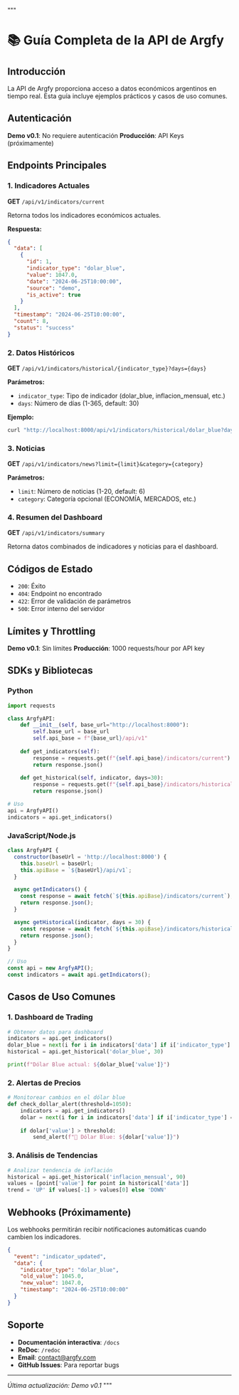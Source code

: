 """
# 📚 Guía Completa de la API de Argfy

## Introducción

La API de Argfy proporciona acceso a datos económicos argentinos en tiempo real. 
Esta guía incluye ejemplos prácticos y casos de uso comunes.

## Autenticación

**Demo v0.1**: No requiere autenticación
**Producción**: API Keys (próximamente)

## Endpoints Principales

### 1. Indicadores Actuales

**GET** `/api/v1/indicators/current`

Retorna todos los indicadores económicos actuales.

**Respuesta:**
```json
{
  "data": [
    {
      "id": 1,
      "indicator_type": "dolar_blue",
      "value": 1047.0,
      "date": "2024-06-25T10:00:00",
      "source": "demo",
      "is_active": true
    }
  ],
  "timestamp": "2024-06-25T10:00:00",
  "count": 8,
  "status": "success"
}
```

### 2. Datos Históricos

**GET** `/api/v1/indicators/historical/{indicator_type}?days={days}`

**Parámetros:**
- `indicator_type`: Tipo de indicador (dolar_blue, inflacion_mensual, etc.)
- `days`: Número de días (1-365, default: 30)

**Ejemplo:**
```bash
curl "http://localhost:8000/api/v1/indicators/historical/dolar_blue?days=7"
```

### 3. Noticias

**GET** `/api/v1/indicators/news?limit={limit}&category={category}`

**Parámetros:**
- `limit`: Número de noticias (1-20, default: 6)
- `category`: Categoría opcional (ECONOMÍA, MERCADOS, etc.)

### 4. Resumen del Dashboard

**GET** `/api/v1/indicators/summary`

Retorna datos combinados de indicadores y noticias para el dashboard.

## Códigos de Estado

- `200`: Éxito
- `404`: Endpoint no encontrado
- `422`: Error de validación de parámetros
- `500`: Error interno del servidor

## Límites y Throttling

**Demo v0.1**: Sin límites
**Producción**: 1000 requests/hour por API key

## SDKs y Bibliotecas

### Python
```python
import requests

class ArgfyAPI:
    def __init__(self, base_url="http://localhost:8000"):
        self.base_url = base_url
        self.api_base = f"{base_url}/api/v1"
    
    def get_indicators(self):
        response = requests.get(f"{self.api_base}/indicators/current")
        return response.json()
    
    def get_historical(self, indicator, days=30):
        response = requests.get(f"{self.api_base}/indicators/historical/{indicator}?days={days}")
        return response.json()

# Uso
api = ArgfyAPI()
indicators = api.get_indicators()
```

### JavaScript/Node.js
```javascript
class ArgfyAPI {
  constructor(baseUrl = 'http://localhost:8000') {
    this.baseUrl = baseUrl;
    this.apiBase = `${baseUrl}/api/v1`;
  }

  async getIndicators() {
    const response = await fetch(`${this.apiBase}/indicators/current`);
    return response.json();
  }

  async getHistorical(indicator, days = 30) {
    const response = await fetch(`${this.apiBase}/indicators/historical/${indicator}?days=${days}`);
    return response.json();
  }
}

// Uso
const api = new ArgfyAPI();
const indicators = await api.getIndicators();
```

## Casos de Uso Comunes

### 1. Dashboard de Trading
```python
# Obtener datos para dashboard
indicators = api.get_indicators()
dolar_blue = next(i for i in indicators['data'] if i['indicator_type'] == 'dolar_blue')
historical = api.get_historical('dolar_blue', 30)

print(f"Dólar Blue actual: ${dolar_blue['value']}")
```

### 2. Alertas de Precios
```python
# Monitorear cambios en el dólar blue
def check_dollar_alert(threshold=1050):
    indicators = api.get_indicators()
    dolar = next(i for i in indicators['data'] if i['indicator_type'] == 'dolar_blue')
    
    if dolar['value'] > threshold:
        send_alert(f"🚨 Dólar Blue: ${dolar['value']}")
```

### 3. Análisis de Tendencias
```python
# Analizar tendencia de inflación
historical = api.get_historical('inflacion_mensual', 90)
values = [point['value'] for point in historical['data']]
trend = 'UP' if values[-1] > values[0] else 'DOWN'
```

## Webhooks (Próximamente)

Los webhooks permitirán recibir notificaciones automáticas cuando cambien los indicadores.

```json
{
  "event": "indicator_updated",
  "data": {
    "indicator_type": "dolar_blue",
    "old_value": 1045.0,
    "new_value": 1047.0,
    "timestamp": "2024-06-25T10:00:00"
  }
}
```

## Soporte

- **Documentación interactiva**: `/docs`
- **ReDoc**: `/redoc`
- **Email**: contact@argfy.com
- **GitHub Issues**: Para reportar bugs

---

*Última actualización: Demo v0.1*
"""